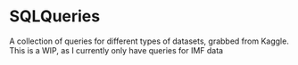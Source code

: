 ﻿# SQLQueries
A collection of queries for different types of datasets, grabbed from Kaggle. This is a WIP, as I currently only have queries for IMF data
